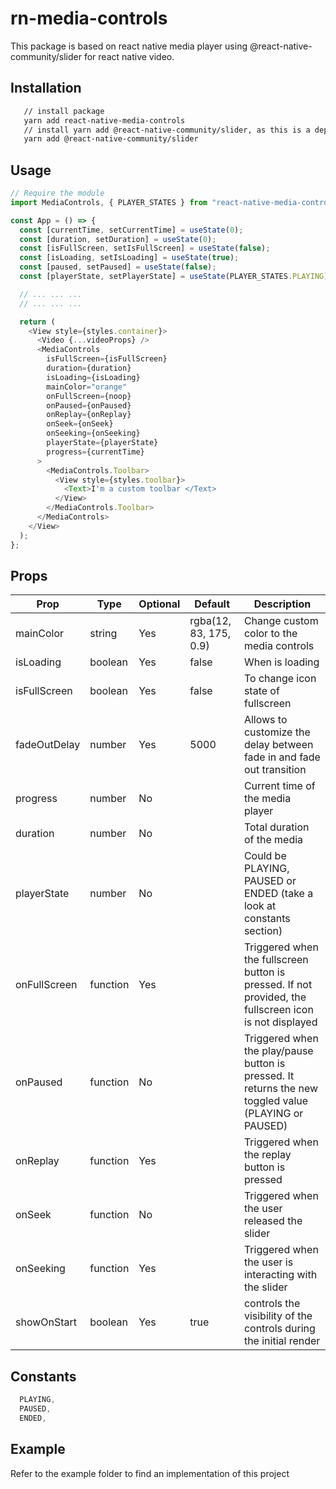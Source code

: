 # rn-media-controls

This package is based on react native media player using @react-native-community/slider for react native video.

<!-- ![mediac](https://user-images.githubusercontent.com/10927770/80893585-89967000-8c88-11ea-83af-2a028115ee12.gif) -->

## Installation

```bash
   // install package
   yarn add react-native-media-controls
   // install yarn add @react-native-community/slider, as this is a dependency of this library
   yarn add @react-native-community/slider
```

## Usage

```js
// Require the module
import MediaControls, { PLAYER_STATES } from "react-native-media-controls";

const App = () => {
  const [currentTime, setCurrentTime] = useState(0);
  const [duration, setDuration] = useState(0);
  const [isFullScreen, setIsFullScreen] = useState(false);
  const [isLoading, setIsLoading] = useState(true);
  const [paused, setPaused] = useState(false);
  const [playerState, setPlayerState] = useState(PLAYER_STATES.PLAYING);

  // ... ... ...
  // ... ... ...

  return (
    <View style={styles.container}>
      <Video {...videoProps} />
      <MediaControls
        isFullScreen={isFullScreen}
        duration={duration}
        isLoading={isLoading}
        mainColor="orange"
        onFullScreen={noop}
        onPaused={onPaused}
        onReplay={onReplay}
        onSeek={onSeek}
        onSeeking={onSeeking}
        playerState={playerState}
        progress={currentTime}
      >
        <MediaControls.Toolbar>
          <View style={styles.toolbar}>
            <Text>I'm a custom toolbar </Text>
          </View>
        </MediaControls.Toolbar>
      </MediaControls>
    </View>
  );
};
```

## Props

| Prop         | Type     | Optional | Default                | Description                                                                                            |
| ------------ | -------- | -------- | ---------------------- | ------------------------------------------------------------------------------------------------------ |
| mainColor    | string   | Yes      | rgba(12, 83, 175, 0.9) | Change custom color to the media controls                                                              |
| isLoading    | boolean  | Yes      | false                  | When is loading                                                                                        |
| isFullScreen | boolean  | Yes      | false                  | To change icon state of fullscreen                                                                     |
| fadeOutDelay | number   | Yes      | 5000                   | Allows to customize the delay between fade in and fade out transition                                  |
| progress     | number   | No       |                        | Current time of the media player                                                                       |
| duration     | number   | No       |                        | Total duration of the media                                                                            |
| playerState  | number   | No       |                        | Could be PLAYING, PAUSED or ENDED (take a look at constants section)                                   |
| onFullScreen | function | Yes      |                        | Triggered when the fullscreen button is pressed. If not provided, the fullscreen icon is not displayed |
| onPaused     | function | No       |                        | Triggered when the play/pause button is pressed. It returns the new toggled value (PLAYING or PAUSED)  |
| onReplay     | function | Yes      |                        | Triggered when the replay button is pressed                                                            |
| onSeek       | function | No       |                        | Triggered when the user released the slider                                                            |
| onSeeking    | function | Yes      |                        | Triggered when the user is interacting with the slider                                                 |
| showOnStart  | boolean  | Yes      | true                   | controls the visibility of the controls during the initial render                                      |

## Constants

```js
  PLAYING,
  PAUSED,
  ENDED,
```

## Example

Refer to the example folder to find an implementation of this project
